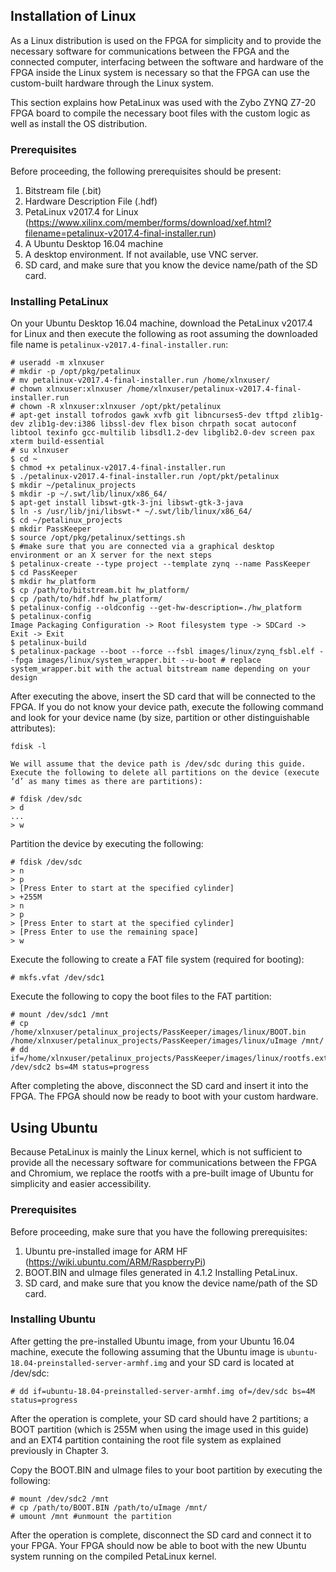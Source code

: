## Installation of Linux
As a Linux distribution is used on the FPGA for simplicity and to provide the necessary software for communications between the FPGA and the connected computer, interfacing between the software and hardware of the FPGA inside the Linux system is necessary so that the FPGA can use the custom-built hardware through the Linux system.

This section explains how PetaLinux was used with the Zybo ZYNQ Z7-20 FPGA board to compile the necessary boot files with the custom logic as well as install the OS distribution.

### Prerequisites
Before proceeding, the following prerequisites should be present:
1. Bitstream file (.bit)
2. Hardware Description File (.hdf)
3. PetaLinux v2017.4 for Linux  (https://www.xilinx.com/member/forms/download/xef.html?filename=petalinux-v2017.4-final-installer.run)
4. A Ubuntu Desktop 16.04 machine
5. A desktop environment. If not available, use VNC server.
6. SD card, and make sure that you know the device name/path of the SD card.

### Installing PetaLinux
On your Ubuntu Desktop 16.04 machine, download the PetaLinux v2017.4 for Linux and then execute the following as root assuming the downloaded file name is `petalinux-v2017.4-final-installer.run`:

```
# useradd -m xlnxuser
# mkdir -p /opt/pkg/petalinux
# mv petalinux-v2017.4-final-installer.run /home/xlnxuser/
# chown xlnxuser:xlnxuser /home/xlnxuser/petalinux-v2017.4-final-installer.run
# chown -R xlnxuser:xlnxuser /opt/pkt/petalinux
# apt-get install tofrodos gawk xvfb git libncurses5-dev tftpd zlib1g-dev zlib1g-dev:i386 libssl-dev flex bison chrpath socat autoconf libtool texinfo gcc-multilib libsdl1.2-dev libglib2.0-dev screen pax xterm build-essential
# su xlnxuser
$ cd ~
$ chmod +x petalinux-v2017.4-final-installer.run
$ ./petalinux-v2017.4-final-installer.run /opt/pkt/petalinux
$ mkdir ~/petalinux_projects
$ mkdir -p ~/.swt/lib/linux/x86_64/
$ apt-get install libswt-gtk-3-jni libswt-gtk-3-java
$ ln -s /usr/lib/jni/libswt-* ~/.swt/lib/linux/x86_64/
$ cd ~/petalinux_projects
$ mkdir PassKeeper
$ source /opt/pkg/petalinux/settings.sh
$ #make sure that you are connected via a graphical desktop environment or an X server for the next steps
$ petalinux-create --type project --template zynq --name PassKeeper
$ cd PassKeeper
$ mkdir hw_platform
$ cp /path/to/bitstream.bit hw_platform/
$ cp /path/to/hdf.hdf hw_platform/
$ petalinux-config --oldconfig --get-hw-description=./hw_platform
$ petalinux-config
Image Packaging Configuration -> Root filesystem type -> SDCard -> Exit -> Exit
$ petalinux-build
$ petalinux-package --boot --force --fsbl images/linux/zynq_fsbl.elf --fpga images/linux/system_wrapper.bit --u-boot # replace system_wrapper.bit with the actual bitstream name depending on your design
```

After executing the above, insert the SD card that will be connected to the FPGA. If you do not know your device path, execute the following command and look for your device name (by size, partition or other distinguishable attributes):

```
fdisk -l

We will assume that the device path is /dev/sdc during this guide. Execute the following to delete all partitions on the device (execute ‘d’ as many times as there are partitions):

# fdisk /dev/sdc
> d
...
> w
```

Partition the device by executing the following:

```
# fdisk /dev/sdc
> n
> p
> [Press Enter to start at the specified cylinder]
> +255M
> n
> p
> [Press Enter to start at the specified cylinder]
> [Press Enter to use the remaining space]
> w
```

Execute the following to create a FAT file system (required for booting):

```
# mkfs.vfat /dev/sdc1
```

Execute the following to copy the boot files to the FAT partition:

```
# mount /dev/sdc1 /mnt
# cp /home/xlnxuser/petalinux_projects/PassKeeper/images/linux/BOOT.bin  /home/xlnxuser/petalinux_projects/PassKeeper/images/linux/uImage /mnt/
# dd if=/home/xlnxuser/petalinux_projects/PassKeeper/images/linux/rootfs.ext4 /dev/sdc2 bs=4M status=progress
```

After completing the above, disconnect the SD card and insert it into the FPGA. The FPGA should now be ready to boot with your custom hardware.

## Using Ubuntu
Because PetaLinux is mainly the Linux kernel, which is not sufficient to provide all the necessary software for communications between the FPGA and Chromium, we replace the rootfs with a pre-built image of Ubuntu for simplicity and easier accessibility.
### Prerequisites
Before proceeding, make sure that you have the following prerequisites:
1. Ubuntu pre-installed image for ARM HF (https://wiki.ubuntu.com/ARM/RaspberryPi)
2. BOOT.BIN and uImage files generated in 4.1.2 Installing PetaLinux.
3. SD card, and make sure that you know the device name/path of the SD card.

### Installing Ubuntu
After getting the pre-installed Ubuntu image, from your Ubuntu 16.04 machine, execute the following assuming that the Ubuntu image is `ubuntu-18.04-preinstalled-server-armhf.img` and your SD card is located at /dev/sdc:

```
# dd if=ubuntu-18.04-preinstalled-server-armhf.img of=/dev/sdc bs=4M status=progress
```

After the operation is complete, your SD card should have 2 partitions; a BOOT partition (which is 255M when using the image used in this guide) and an EXT4 partition containing the root file system as explained previously in Chapter 3.

Copy the BOOT.BIN and uImage files to your boot partition by executing the following:

```
# mount /dev/sdc2 /mnt
# cp /path/to/BOOT.BIN /path/to/uImage /mnt/
# umount /mnt #unmount the partition
```

After the operation is complete, disconnect the SD card and connect it to your FPGA. Your FPGA should now be able to boot with the new Ubuntu system running on the compiled PetaLinux kernel.
